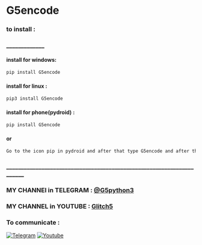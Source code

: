 # G5encode

### to install :
### _____________

#### install for windows:
```bash
pip install G5encode
```

#### install for linux :
```bash
pip3 install G5encode
```
#### install for phone(pydroid) :
```bash
pip install G5encode
```
   #### or 
   ```bash
   Go to the icon pip in pydroid and after that type G5encode and after that click on pip
   ```


### ______________________________________________________________________


  ### MY CHANNEl in TELEGRAM : [@G5python3](http://t.me/G5python3)
  
  
  ### MY CHANNEL in YOUTUBE : [Glitch5](https://www.youtube.com/channel/UCbtl69OSoFccCYxR4AojJNg)
  
  
  ### To communicate :
[![Telegram](https://img.shields.io/badge/Chat-Telegram-blue?style=for-the-badge&logo=Telegram)](http://t.me/Glich5)
[![Youtube](https://img.shields.io/badge/Channel-Youtube-red?style=for-the-badge&logo=Youtube)](https://www.youtube.com/channel/UCbtl69OSoFccCYxR4AojJNg)
